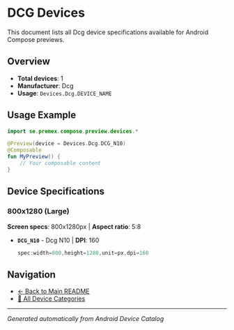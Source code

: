# DCG Devices

This document lists all Dcg device specifications available for Android Compose previews.

## Overview

- **Total devices**: 1
- **Manufacturer**: Dcg
- **Usage**: `Devices.Dcg.DEVICE_NAME`

## Usage Example

```kotlin
import se.premex.compose.preview.devices.*

@Preview(device = Devices.Dcg.DCG_N10)
@Composable
fun MyPreview() {
    // Your composable content
}
```

## Device Specifications

### 800x1280 (Large)

**Screen specs**: 800x1280px | **Aspect ratio**: 5:8

- **`DCG_N10`** - Dcg N10 | **DPI**: 160
  ```kotlin
  spec:width=800,height=1280,unit=px,dpi=160
  ```

## Navigation

- [← Back to Main README](../../README.md)
- [📱 All Device Categories](../README.md)

---
*Generated automatically from Android Device Catalog*
